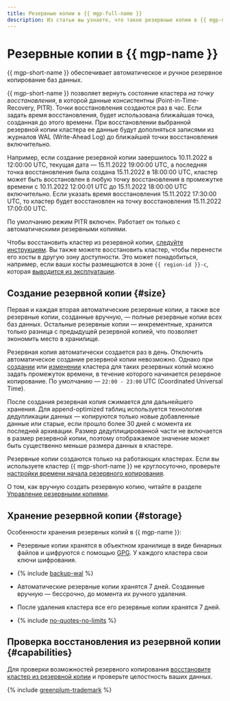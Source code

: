 ```yaml
---
title: Резервные копии в {{ mgp-full-name }}
description: Из статьи вы узнаете, что такое резервные копии в {{ mgp-name }}, ознакомитесь с их особенностями создания и хранения.
---
```


# Резервные копии в {{ mgp-name }}


{{ mgp-short-name }} обеспечивает автоматическое и ручное резервное копирование баз данных.

{{ mgp-short-name }} позволяет вернуть состояние кластера _на точку восстановления_, в которой данные консистентны (Point-in-Time-Recovery, PITR). Точки восстановления создаются раз в час. Если задать время восстановления, будет использована ближайшая точка, созданная до этого времени. При восстановлении выбранной резервной копии кластера ее данные будут дополняться записями из журналов WAL (Write-Ahead Log) до ближайшей точки восстановления включительно.

Например, если создание резервной копии завершилось 10.11.2022 в 12:00:00 UTC, текущая дата — 15.11.2022 19:00:00 UTC, а последняя точка восстановления была создана 15.11.2022 в 18:00:00 UTC, кластер может быть восстановлен в любую точку восстановления в промежутке времени с 10.11.2022 12:00:01 UTC до 15.11.2022 18:00:00 UTC включительно. Если указать время восстановления 15.11.2022 17:30:00 UTC, то кластер будет восстановлен на точку восстановления 15.11.2022 17:00:00 UTC.

По умолчанию режим PITR включен. Работает он только с автоматическими резервными копиями.

Чтобы восстановить кластер из резервной копии, [следуйте инструкциям](../operations/cluster-backups.md#restore). Вы также можете восстановить кластер, чтобы перенести его хосты в другую зону доступности. Это может понадобиться, например, если ваши хосты размещаются в зоне `{{ region-id }}-c`, которая [выводится из эксплуатации](/blog/posts/2023/08/new-availability-zone).

## Создание резервной копии {#size}

Первая и каждая вторая автоматические резервные копии, а также все резервные копии, созданные вручную, — полные резервные копии всех баз данных. Остальные резервные копии — инкрементные, хранится только разница с предыдущей резервной копией, что позволяет экономить место в хранилище.

Резервная копия автоматически создается раз в день. Отключить автоматическое создание резервной копии невозможно. Однако при [создании](../operations/cluster-create.md) или [изменении](../operations/update.md#change-additional-settings) кластера для таких резервных копий можно задать промежуток времени, в течение которого начинается резервное копирование. По умолчанию — `22:00 - 23:00` UTC (Coordinated Universal Time).

После создания резервная копия сжимается для дальнейшего хранения. Для append-optimized таблиц используется технология дедупликации данных — копируются только новые добавленные данные или старые, если прошло более 30 дней с момента их последней архивации. Размер дедуплицированной части не включается в размер резервной копии, поэтому отображаемое значение может быть существенно меньше размера данных в кластере.

Резервные копии создаются только на работающих кластерах. Если вы используете кластер {{ mgp-short-name }} не круглосуточно, проверьте [настройки времени начала резервного копирования](../operations/update.md#change-additional-settings).

О том, как вручную создать резервную копию, читайте в разделе [Управление резервными копиями](../operations/cluster-backups.md#create-backup).

## Хранение резервной копии {#storage}

Особенности хранения резервных копий в {{ mgp-name }}:

* Резервные копии хранятся в объектном хранилище в виде бинарных файлов и шифруются с помощью [GPG](https://ru.wikipedia.org/wiki/GnuPG). У каждого кластера свои ключи шифрования.

* {% include [backup-wal](../../_includes/mdb/mgp/backup-wal.md) %}

* Автоматические резервные копии хранятся 7 дней. Созданные вручную — бессрочно, до момента их ручного удаления.

* После удаления кластера все его резервные копии хранятся 7 дней.

* {% include [no-quotes-no-limits](../../_includes/mdb/backups/no-quotes-no-limits.md) %}

## Проверка восстановления из резервной копии {#capabilities}

Для проверки возможностей резервного копирования [восстановите кластер из резервной копии](../operations/cluster-backups.md#restore) и проверьте целостность ваших данных.

{% include [greenplum-trademark](../../_includes/mdb/mgp/trademark.md) %}
